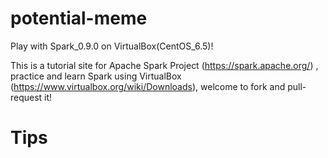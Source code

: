 potential-meme
==============

Play with Spark_0.9.0 on VirtualBox(CentOS_6.5)!

This is a tutorial site for Apache Spark Project (https://spark.apache.org/) , practice and learn Spark using VirtualBox (https://www.virtualbox.org/wiki/Downloads), welcome to fork and pull-request it!

Tips
==============
